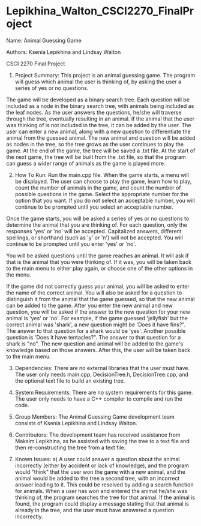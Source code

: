 # Lepikhina_Walton_CSCI2270_FinalProject

Name: Animal Guessing Game

Authors: Ksenia Lepikhina and Lindsay Walton

CSCI 2270 Final Project

1) Project Summary:
This project is an animal guessing game. The program will guess which
animal the user is thinking of, by asking the user a series of yes or no
questions. 

The game will be developed as a binary search tree. Each question will be
included as a node in the binary search tree, with animals being included 
as the leaf nodes. As the user answers the questions, he/she will traverse 
through the tree, eventually resulting in an animal. If the animal that the
user was thinking of is not included in the tree, it can be added by the user.
The user can enter a new animal, along with a new question to differentiate 
the animal from the guessed animal. The new animal and question will be
added as nodes in the tree, so the tree grows as the user continues to play
the game. At the end of the game, the tree will be saved a .txt file. At the
start of the next game, the tree will be built from the .txt file, so that 
the program can guess a wider range of animals as the game is played more.

2) How To Run:
Run the main.cpp file. When the game starts, a menu will be displayed. 
The user can choose to play the game, learn how to play, count the number
of animals in the game, and count the number of possible questions in the game.
Select the appropriate number for the option that you want. If you do not 
select an acceptable number, you will continue to be prompted until you select
an acceptable number. 

Once the game starts, you will be asked a series of yes or no questions to 
determine the animal that you are thinking of. For each question, only the
responses 'yes' or 'no' will be accepted. Capitalized answers, different 
spellings, or shorthand (such as 'y' or 'n') will not be accepted. You will
continue to be prompted until you enter 'yes' or 'no'. 

You will be asked questions until the game reaches an animal. It will ask if
that is the animal that you were thinking of. If it was, you will be taken
back to the main menu to either play again, or choose one of the other options
in the menu.

If the game did not correctly guess your animal, you will be asked to enter
the name of the correct animal. You will also be asked for a question to 
distinguish it from the animal that the game guessed, so that the new animal
can be added to the game. After you enter the new animal and new question, 
you will be asked if the answer to the new question for your new animal is
'yes' or 'no'. For example, if the game guessed 'jellyfish' but the correct
animal was 'shark', a new question might be 'Does it have fins?". The answer
to that question for a shark would be 'yes'. Another possible question is
'Does it have tentacles?". The answer to that question for a shark is "no".
The new question and animal will be added to the game's knowledge based on
those answers. After this, the user will be taken back to the main menu.

3) Dependencies:
There are no external libraries that the user must have. The user only needs
main.cpp, DecisionTree.h, DecisionTree.cpp, and the optional text file to
build an existing tree.

4) System Requirements:
There are no system requirements for this game. The user only needs to have
a C++ compiler to compile and run the code. 

5) Group Members:
The Animal Guessing Game development team consists of Ksenia Lepikhina and 
Lindsay Walton.

6) Contributors:
The development team has received assistance from Maksim Lepikhina, as he 
assisted with saving the tree to a text file and then re-constructing the
tree from a text file.

7) Known Issues:
a) A user could answer a question about the animal incorrectly (either by
accident or lack of knowledge), and the program would "think" that the user
won the game with a new animal, and the animal would be added to the tree
a second tree, with an incorrect answer leading to it. This could be resolved
by adding a search function for animals. When a user has won and entered the
animal he/she was thinking of, the program searches the tree for that animal.
If the animal is found, the program could display a message stating that that
animal is already in the tree, and the user must have answered a question
incorrectly.  
